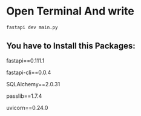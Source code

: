 # Open Terminal And write

```
fastapi dev main.py
```

## You have to Install this Packages:

fastapi==0.111.1

fastapi-cli==0.0.4

SQLAlchemy==2.0.31

passlib==1.7.4

uvicorn==0.24.0
